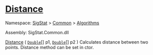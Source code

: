 # [Distance](./Dtw-100664151.md)

Namespace: [SigStat]() > [Common](./../../README.md) > [Algorithms](./../README.md)

Assembly: SigStat.Common.dll

[Distance](./Dtw-100664151.md) ( [`Double`](https://docs.microsoft.com/en-us/dotnet/api/System.Double)[] p1, [`Double`](https://docs.microsoft.com/en-us/dotnet/api/System.Double)[] p2 )              Calculates distance between two points.  Distance method can be set in ctor.
